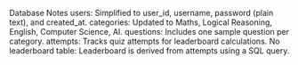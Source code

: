 

Database Notes
users: Simplified to user_id, username, password (plain text), and created_at.
categories: Updated to Maths, Logical Reasoning, English, Computer Science, AI.
questions: Includes one sample question per category.
attempts: Tracks quiz attempts for leaderboard calculations.
No leaderboard table: Leaderboard is derived from attempts using a SQL query.